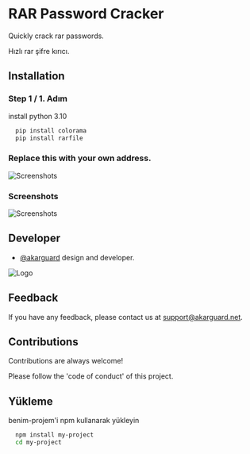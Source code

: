 # RAR Password Cracker

Quickly crack rar passwords.

Hızlı rar şifre kırıcı.

## Installation

### Step 1 / 1. Adım

install python 3.10

```bash 
  pip install colorama
  pip install rarfile
```

### Replace this with your own address.
![Screenshots](https://media.discordapp.net/attachments/1001899874922537010/1116415144365396039/image.png
)


### Screenshots
![Screenshots](https://media.discordapp.net/attachments/1001899874922537010/1116414611906908370/image.png)



## Developer

- [@akarguard](https://www.github.com/akarguard) design and developer.

  
![Logo](https://media.discordapp.net/attachments/1031646083539021847/1037499672610222130/hero-logo.png)

    
## Feedback

If you have any feedback, please contact us at support@akarguard.net.
  
## Contributions

Contributions are always welcome!

Please follow the 'code of conduct' of this project.
## Yükleme 

benim-projem'i npm kullanarak yükleyin

```bash 
  npm install my-project
  cd my-project
```
    